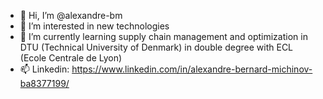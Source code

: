 - 👋 Hi, I’m @alexandre-bm
- 👀 I’m interested in new technologies
- 🌱 I’m currently learning supply chain management and optimization in DTU (Technical University of Denmark) in double degree with ECL (Ecole Centrale de Lyon)
- 📫 Linkedin: https://www.linkedin.com/in/alexandre-bernard-michinov-ba8377199/

<!---
alexandre-bm/alexandre-bm is a ✨ special ✨ repository because its `README.md` (this file) appears on your GitHub profile.
You can click the Preview link to take a look at your changes.
--->
